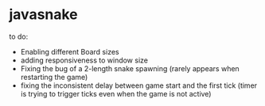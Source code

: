 # javasnake
to do:
  - Enabling different Board sizes
  - adding responsiveness to window size
  - Fixing the bug of a 2-length snake spawning (rarely appears when restarting the game)
  - fixing the inconsistent delay between game start and the first tick (timer is trying to trigger ticks even when the game is not active)
